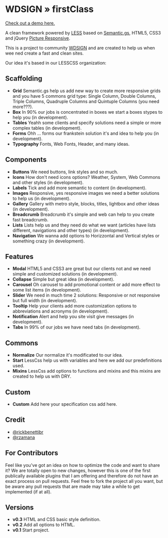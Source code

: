 WDSIGN » firstClass
=====================================
[Check out a demo here.](http://firstClass.wdsign.com.br)

A clean framework powered by [LESS][1] based on [Semantic.gs][2], HTML5, CSS3 and jQuery [Picture Responsive][3].

This is a project to community [WDSIGN](https://plus.google.com/u/0/communities/104431911254900556469) and are created to help us when wee ned create a fast and clean sites.


Our idea it's based in our LESSCSS organization:

Scaffolding
-----------
* **Grid**
    Semantic.gs help us add new way to create more responsive grids and you have 5 commons grid type: Single Column, Double Columns, Triple Columns, Quadruple Columns and Quintuple Columns (you need more???).
* **Box**
    In 90% our jobs is concentrated in boxes we start a boxes stypes to help you (in development).
* **Tables**
    Yeahh some clients and specify solutions need a simple or more complex tables (in development).
* **Forms**
    Ohh ... forms our frankstein solution it's and idea to help you (in development).
* **Typography**
    Fonts, Web Fonts, Header, and many ideas.


Components
----------
* **Buttons**
    We need buttons, link styles and so much.
* **Icons**
    How don't need icons options? Weather, System, Web Commons and other styles (in development).
* **Labels**
    Tick and add more semantic to content (in development).
* **Images**
    Responsive, yes responsive images we need a better solutions to help us (in development).
* **Gallery**
    Gallery with metro style, blocks, titles, lightbox and other ideas (in development).
* **Breadcrumb**
    Breadcrumb it's simple and web can help to you create fast breadcrumb.
* **Lists**
    Lists help us and they need do what we want (articles have lists different, navigations and other types) (in development).
* **Navigation**
    We wanna add options to Horizzontal and Vertical styles or something crazy (in development).

Features
--------
* **Modal**
    HTML5 and CSS3 are great but our clients not and we need simple and customized solutions (in development).
* **Collapse**
    Simple but great idea (in development).
* **Carousel**
    Oh carousel to add promotional content or add more effect to some list items (in development).
* **Slider**
    We need in much time 2 solutions: Responsive or not responsive but full width (in development).
* **Tooltip**
    Help your clients add more customization options to abbreviations and acronyms (in development).
* **Notification**
    Alert and help you site visit give messages (in development).
* **Tabs**
    In 99% of our jobs we have need tabs (in development).
    
Commons
-------
* **Normalize**
    Our normalize it's modificated to our idea.
* **Start**
    LessCss help us with variables and here we add our predefinitions used.
* **Mixins**
    LessCss add options to functions and mixins and this mixins are created to help us with DRY.
    
Custom
------
* **Custom**
    Add here your specification css add here.


Credit
-------

- [@rickbenettibr][4]
- [@rzamana][5]

For Contributors
----------------

Feel like you've got an idea on how to optimize the code and want to share it? We are totally open to new changes, however this is one of the first publically available plugins that I am offering and therefore do not have an exact process on pull requests. Feel free to fork the project all you want, but be aware any pull requests that are made may take a while to get implemented (if at all).


Versions
--------

- **v0.3** HTML and CSS basic style definition.
- **v0.2** Add all options to HTML.
- **v0.1** Start project.


[1]: http://lesscss.org/
[2]: https://github.com/twigkit/semantic.gs/
[3]: http://jquerypicture.com/
[4]: http://twitter.com/rickbenettibr
[5]: http://twitter.com/rzamana
